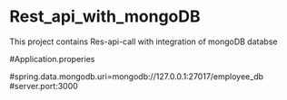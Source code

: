 # Rest_api_with_mongoDB
This project contains Res-api-call with integration of mongoDB databse

#Application.properies

#spring.data.mongodb.uri=mongodb://127.0.0.1:27017/employee_db
#server.port:3000

